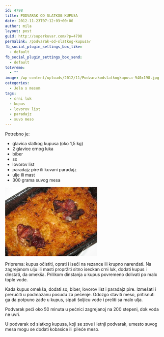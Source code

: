 ```yaml
---
id: 4798
title: PODVARAK OD SLATKOG KUPUSA
date: 2012-11-23T07:12:03+00:00
author: mila
layout: post
guid: http://superkuvar.com/?p=4798
permalink: /podvarak-od-slatkog-kupusa/
fb_social_plugin_settings_box_like:
  - default
fb_social_plugin_settings_box_send:
  - default
totvreme:
  - ""
image: /wp-content/uploads/2012/11/Podvarakodslatkogkupusa-940x198.jpg
categories:
  - Jela s mesom
tags:
  - crni luk
  - kupus
  - lovorov list
  - paradajz
  - suvo meso
---
```

Potrebno je:

  * glavica slatkog kupusa (oko 1,5 kg)
  * 2 glavice crnog luka
  * biber
  * so
  * lovorov list
  * paradajz pire ili kuvani paradajz
  * ulje ili mast
  * 300 grama suvog mesa

<img class="alignnone size-medium wp-image-4799" title="Podvarakodslatkogkupusa" src="/wp-content/uploads/2012/11/Podvarakodslatkogkupusa-300x225.jpg" alt="" width="300" height="225" /> 

Priprema: kupus očistiti, oprati i iseći na rezance ili krupno narendati. Na zagrejanom ulju ili masti propržiti sitno iseckan crni luk, dodati kupus i dinstati, da omekša. Prilikom dinstanja u kupus povremeno dolivati po malo tople vode.

Kada kupus omekša, dodati so, biber, lovorov list i paradajz pire. Izmešati i preručiti u podmazanu posudu za pečenje. Odozgo staviti meso, pritisnuti ga da potpuno zađe u kupus, sipati šoljicu vode i preliti sa malo ulja.

Podvarak peći oko 50 minuta u pećnici zagrejanoj na 200 stepeni, dok voda ne uvri.

U podvarak od slatkog kupusa, koji se zove i letnji podvarak, umesto suvog mesa mogu se dodati kobasice ili pileće meso.
